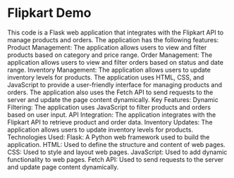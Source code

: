 # Flipkart Demo

This code is a Flask web application that integrates with the Flipkart API to manage products and orders. The application has the following features:
Product Management: The application allows users to view and filter products based on category and price range.
Order Management: The application allows users to view and filter orders based on status and date range.
Inventory Management: The application allows users to update inventory levels for products.
The application uses HTML, CSS, and JavaScript to provide a user-friendly interface for managing products and orders. The application also uses the Fetch API to send requests to the server and update the page content dynamically.
Key Features:
Dynamic Filtering: The application uses JavaScript to filter products and orders based on user input.
API Integration: The application integrates with the Flipkart API to retrieve product and order data.
Inventory Updates: The application allows users to update inventory levels for products.
Technologies Used:
Flask: A Python web framework used to build the application.
HTML: Used to define the structure and content of web pages.
CSS: Used to style and layout web pages.
JavaScript: Used to add dynamic functionality to web pages.
Fetch API: Used to send requests to the server and update page content dynamically.
